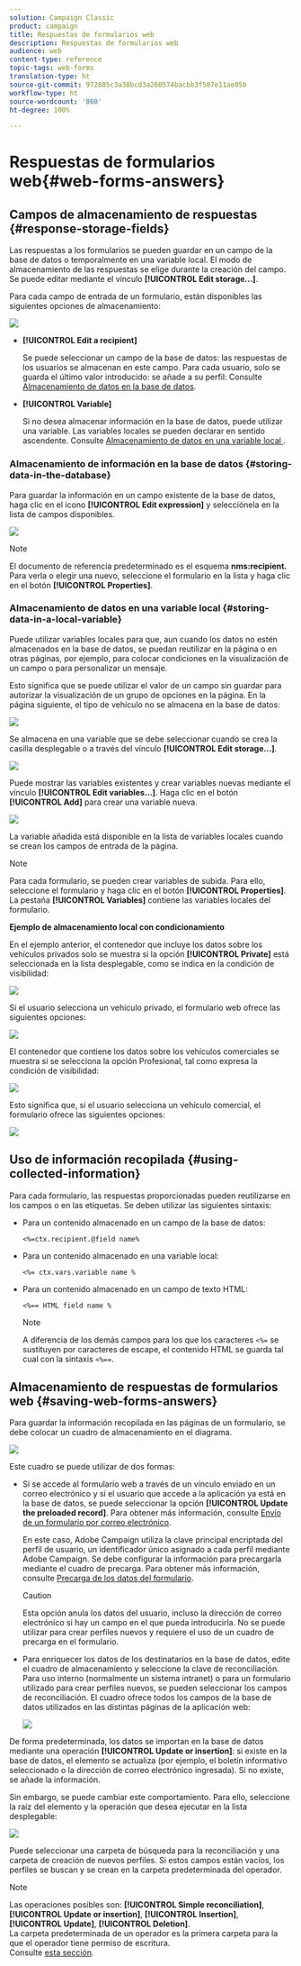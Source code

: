 ```yaml
---
solution: Campaign Classic
product: campaign
title: Respuestas de formularios web
description: Respuestas de formularios web
audience: web
content-type: reference
topic-tags: web-forms
translation-type: ht
source-git-commit: 972885c3a38bcd3a260574bacbb3f507e11ae05b
workflow-type: ht
source-wordcount: '860'
ht-degree: 100%

---
```



# Respuestas de formularios web{#web-forms-answers}

## Campos de almacenamiento de respuestas {#response-storage-fields}

Las respuestas a los formularios se pueden guardar en un campo de la base de datos o temporalmente en una variable local. El modo de almacenamiento de las respuestas se elige durante la creación del campo. Se puede editar mediante el vínculo **[!UICONTROL Edit storage...]**.

Para cada campo de entrada de un formulario, están disponibles las siguientes opciones de almacenamiento:

![](assets/s_ncs_admin_survey_select_storage.png)

* **[!UICONTROL Edit a recipient]**

   Se puede seleccionar un campo de la base de datos: las respuestas de los usuarios se almacenan en este campo. Para cada usuario, solo se guarda el último valor introducido: se añade a su perfil: Consulte [Almacenamiento de datos en la base de datos](#storing-data-in-the-database).

* **[!UICONTROL Variable]**

   Si no desea almacenar información en la base de datos, puede utilizar una variable. Las variables locales se pueden declarar en sentido ascendente. Consulte [Almacenamiento de datos en una variable local ](#storing-data-in-a-local-variable).

### Almacenamiento de información en la base de datos {#storing-data-in-the-database}

Para guardar la información en un campo existente de la base de datos, haga clic en el icono **[!UICONTROL Edit expression]** y selecciónela en la lista de campos disponibles.

![](assets/s_ncs_admin_survey_storage_type1.png)

>[!NOTE]
>
>El documento de referencia predeterminado es el esquema **nms:recipient.** Para verla o elegir una nuevo, seleccione el formulario en la lista y haga clic en el botón **[!UICONTROL Properties]**.

### Almacenamiento de datos en una variable local {#storing-data-in-a-local-variable}

Puede utilizar variables locales para que, aun cuando los datos no estén almacenados en la base de datos, se puedan reutilizar en la página o en otras páginas, por ejemplo, para colocar condiciones en la visualización de un campo o para personalizar un mensaje.

Esto significa que se puede utilizar el valor de un campo sin guardar para autorizar la visualización de un grupo de opciones en la página. En la página siguiente, el tipo de vehículo no se almacena en la base de datos:

![](assets/s_ncs_admin_survey_no_storage_variable.png)

Se almacena en una variable que se debe seleccionar cuando se crea la casilla desplegable o a través del vínculo **[!UICONTROL Edit storage...]**.

![](assets/s_ncs_admin_survey_no_storage_variable2.png)

Puede mostrar las variables existentes y crear variables nuevas mediante el vínculo **[!UICONTROL Edit variables...]**. Haga clic en el botón **[!UICONTROL Add]** para crear una variable nueva.

![](assets/s_ncs_admin_survey_add_a_variable.png)

La variable añadida está disponible en la lista de variables locales cuando se crean los campos de entrada de la página.

>[!NOTE]
>
>Para cada formulario, se pueden crear variables de subida. Para ello, seleccione el formulario y haga clic en el botón **[!UICONTROL Properties]**. La pestaña **[!UICONTROL Variables]** contiene las variables locales del formulario.

**Ejemplo de almacenamiento local con condicionamiento**

En el ejemplo anterior, el contenedor que incluye los datos sobre los vehículos privados solo se muestra si la opción **[!UICONTROL Private]** está seleccionada en la lista desplegable, como se indica en la condición de visibilidad:

![](assets/s_ncs_admin_survey_add_a_condition.png)

Si el usuario selecciona un vehículo privado, el formulario web ofrece las siguientes opciones:

![](assets/s_ncs_admin_survey_no_storage_conda.png)

El contenedor que contiene los datos sobre los vehículos comerciales se muestra si se selecciona la opción Profesional, tal como expresa la condición de visibilidad:

![](assets/s_ncs_admin_survey_view_a_condition.png)

Esto significa que, si el usuario selecciona un vehículo comercial, el formulario ofrece las siguientes opciones:

![](assets/s_ncs_admin_survey_no_storage_condb.png)

## Uso de información recopilada {#using-collected-information}

Para cada formulario, las respuestas proporcionadas pueden reutilizarse en los campos o en las etiquetas. Se deben utilizar las siguientes sintaxis:

* Para un contenido almacenado en un campo de la base de datos:

   ```
   <%=ctx.recipient.@field name%
   ```

* Para un contenido almacenado en una variable local:

   ```
   <%= ctx.vars.variable name %
   ```

* Para un contenido almacenado en un campo de texto HTML:

   ```
   <%== HTML field name %
   ```

   >[!NOTE]
   >
   >A diferencia de los demás campos para los que los caracteres `<%=` se sustituyen por caracteres de escape, el contenido HTML se guarda tal cual con la sintaxis `<%==`.

## Almacenamiento de respuestas de formularios web {#saving-web-forms-answers}

Para guardar la información recopilada en las páginas de un formulario, se debe colocar un cuadro de almacenamiento en el diagrama.

![](assets/s_ncs_admin_survey_save_box.png)

Este cuadro se puede utilizar de dos formas:

* Si se accede al formulario web a través de un vínculo enviado en un correo electrónico y si el usuario que accede a la aplicación ya está en la base de datos, se puede seleccionar la opción **[!UICONTROL Update the preloaded record]**. Para obtener más información, consulte [Envío de un formulario por correo electrónico](../../web/using/publishing-a-web-form.md#delivering-a-form-via-email).

   En este caso, Adobe Campaign utiliza la clave principal encriptada del perfil de usuario, un identificador único asignado a cada perfil mediante Adobe Campaign. Se debe configurar la información para precargarla mediante el cuadro de precarga. Para obtener más información, consulte [Precarga de los datos del formulario](../../web/using/publishing-a-web-form.md#pre-loading-the-form-data).

   >[!CAUTION]
   >
   >Esta opción anula los datos del usuario, incluso la dirección de correo electrónico si hay un campo en el que pueda introducirla. No se puede utilizar para crear perfiles nuevos y requiere el uso de un cuadro de precarga en el formulario.

* Para enriquecer los datos de los destinatarios en la base de datos, edite el cuadro de almacenamiento y seleccione la clave de reconciliación. Para uso interno (normalmente un sistema intranet) o para un formulario utilizado para crear perfiles nuevos, se pueden seleccionar los campos de reconciliación. El cuadro ofrece todos los campos de la base de datos utilizados en las distintas páginas de la aplicación web:

   ![](assets/s_ncs_admin_survey_save_box_edit.png)

De forma predeterminada, los datos se importan en la base de datos mediante una operación **[!UICONTROL Update or insertion]**: si existe en la base de datos, el elemento se actualiza (por ejemplo, el boletín informativo seleccionado o la dirección de correo electrónico ingresada). Si no existe, se añade la información.

Sin embargo, se puede cambiar este comportamiento. Para ello, seleccione la raíz del elemento y la operación que desea ejecutar en la lista desplegable:

![](assets/s_ncs_admin_survey_save_operation.png)

Puede seleccionar una carpeta de búsqueda para la reconciliación y una carpeta de creación de nuevos perfiles. Si estos campos están vacíos, los perfiles se buscan y se crean en la carpeta predeterminada del operador.

>[!NOTE]
>
>Las operaciones posibles son: **[!UICONTROL Simple reconciliation]**, **[!UICONTROL Update or insertion]**, **[!UICONTROL Insertion]**, **[!UICONTROL Update]**, **[!UICONTROL Deletion]**.\
>La carpeta predeterminada de un operador es la primera carpeta para la que el operador tiene permiso de escritura.\
>Consulte [esta sección](../../platform/using/access-management.md).

